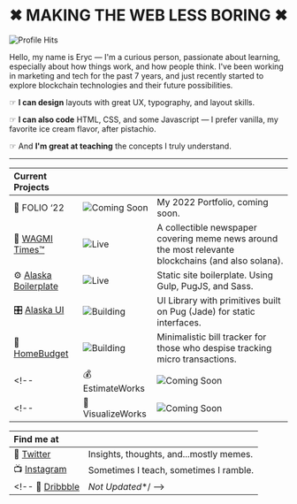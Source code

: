# ✖︎ MAKING THE WEB LESS BORING ✖︎

![Profile Hits](https://hits.seeyoufarm.com/api/count/incr/badge.svg?url=https%3A%2F%2Fgithub.com%2F{username}1212%2Fhit-counter)

Hello, my name is Eryc — I'm a curious person, passionate about learning, especially about how things work, and how people think. I've been working in marketing and tech for the past 7 years, and just recently started to explore blockchain technologies and their future possibilities.

☞ **I can design** layouts with great UX, typography, and layout skills. 

☞ **I can also code** HTML, CSS, and some Javascript — I prefer vanilla, my favorite ice cream flavor, after pistachio. 

☞ And **I'm great at teaching** the concepts I truly understand.

---

| Current Projects         |        |                           |
| :----------------------- | :----- | :------------------------ |
|📼 FOLIO ‘22 | ![Coming Soon](https://badgen.net/badge/icon/Coming%20Soon%20?icon=false&label&color=black) | My 2022 Portfolio, coming soon. |
|📰 [WAGMI Times™](http://mirror.xyz/wagmitimes.eth) | ![Live](https://badgen.net/badge/icon/Live%20?icon=false&label&color=blue) | A collectible newspaper covering meme news around the most relevante blockchains (and also solana).|
|⚙️ [Alaska Boilerplate](https://github.com/AlaskaLabs/alaska) | ![Live](https://badgen.net/badge/icon/Live%20?icon=false&label&color=blue) | Static site boilerplate. Using Gulp, PugJS, and Sass.|
|🎛 [Alaska UI](https://github.com/AlaskaLabs/alaska-ui) | ![Building](https://badgen.net/badge/icon/Building%20?icon=false&label&color=purple) | UI Library with primitives built on Pug (Jade) for static interfaces.|
|🏡 [HomeBudget](https://github.com/pixelsbyeryc/home-bills) | ![Building](https://badgen.net/badge/icon/Building%20?icon=false&label&color=purple) | Minimalistic bill tracker for those who despise tracking micro transactions.|
<!-- |💰 EstimateWorks | ![Coming Soon](https://badgen.net/badge/icon/Coming%20Soon%20?icon=false&label&color=black) | An Open-Source Quote Generator to rapidly calculate how much a job will take.| -->
<!-- |📂 VisualizeWorks | ![Coming Soon](https://badgen.net/badge/icon/Coming%20Soon%20?icon=false&label&color=black) | A way to easily visualize your projects.| -->

| Find me at |     |
|:----|:----|
💬 [Twitter](https://twitter.com/pixelsbyeryc) | Insights, thoughts, and...mostly memes.
📺 [Instagram](https://instagram.com/pixelsbyeryc) | Sometimes I teach, sometimes I ramble.
<!-- 💾 [Dribbble](https://dribbble.com/pixelsbyeryc) | _Not Updated_*/ -->

